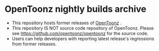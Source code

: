 OpenToonz nightly builds archive
===================================

* This repository hosts former releases of [OpenToonz](https://opentoonz.github.io/) .
* This repository IS NOT source code repository of OpenToonz. Please see <https://github.com/opentoonz/opentoonz> for the source code.
* Users can help developers with reporting latest release's regressions from former releases.
